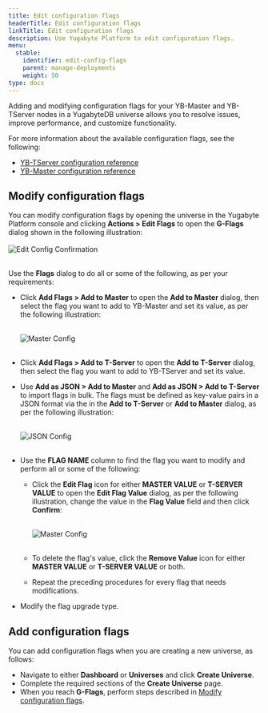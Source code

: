 ```yaml
---
title: Edit configuration flags
headerTitle: Edit configuration flags
linkTitle: Edit configuration flags
description: Use Yugabyte Platform to edit configuration flags.
menu:
  stable:
    identifier: edit-config-flags
    parent: manage-deployments
    weight: 50
type: docs
---
```


Adding and modifying configuration flags for your YB-Master and YB-TServer nodes in a YugabyteDB universe allows you to resolve issues, improve performance, and customize functionality.

For more information about the available configuration flags, see the following:

- [YB-TServer configuration reference](../../../reference/configuration/yb-tserver/)
- [YB-Master configuration reference](../../../reference/configuration/yb-master/)

## Modify configuration flags

You can modify configuration flags by opening the universe in the Yugabyte Platform console and clicking **Actions > Edit Flags** to open the **G-Flags** dialog shown in the following illustration:<br><br>
![Edit Config Confirmation](/images/ee/edit-config-2.png)<br><br>

Use the **Flags** dialog to do all or some of the following, as per your requirements:

- Click **Add Flags > Add to Master** to open the **Add to Master** dialog, then select the flag you want to add to YB-Master and set its value, as per the following illustration:<br><br>

  ![Master Config](/images/ee/add-master-1.png)<br><br>

- Click **Add Flags > Add to T-Server** to open the **Add to T-Server** dialog, then select the flag you want to add to YB-TServer and set its value.

- Use **Add as JSON > Add to Master** and **Add as JSON > Add to T-Server** to import flags in bulk. The flags must be defined as key-value pairs in a JSON format via the in the **Add to T-Server** or **Add to Master** dialog, as per the following illustration:<br><br>

  ![JSON Config](/images/ee/add-gflags-json.png)<br><br>

- Use the **FLAG NAME** column to find the flag you want to modify and perform all or some of the following:

  - Click the **Edit Flag** icon for either **MASTER VALUE** or **T-SERVER VALUE** to open the **Edit Flag Value** dialog, as per the following illustration, change the value in the **Flag Value** field and then click **Confirm**:<br><br>

    ![Master Config](/images/ee/master-flag-1.png)<br><br>

  - To delete the flag's value, click the **Remove Value** icon for either **MASTER VALUE** or **T-SERVER VALUE** or both.

  - Repeat the preceding procedures for every flag that needs modifications.

- Modify the flag upgrade type.


## Add configuration flags

You can add configuration flags when you are creating a new universe, as follows:

- Navigate to either **Dashboard** or **Universes** and click **Create Universe**.
- Complete the required sections of the **Create Universe** page.
- When you reach **G-Flags**, perform steps described in [Modify configuration flags](#modify-configuration-flags).
